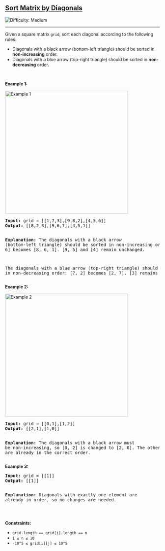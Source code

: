 <!DOCTYPE html>
<html lang="en">
<head>
  <meta charset="UTF-8">
  <meta name="viewport" content="width=device-width, initial-scale=1.0">
</head>
<body>
  <h2>
    <a href="https://leetcode.com/problems/sort-matrix-by-diagonals/">
      Sort Matrix by Diagonals
    </a>
  </h2>
  <img src="https://img.shields.io/badge/Difficulty-Medium-orange" alt="Difficulty: Medium" />
  <hr>

  <p>Given a square matrix <code>grid</code>, sort each diagonal according to the following rules:</p>
  <ul>
    <li>Diagonals with a black arrow (bottom-left triangle) should be sorted in <strong>non-increasing</strong> order.</li>
    <li>Diagonals with a blue arrow (top-right triangle) should be sorted in <strong>non-decreasing</strong> order.</li>
  </ul>

  <p>&nbsp;</p>

  <p><strong class="example">Example 1:</strong></p>
  <img alt="Example 1" src="https://assets.leetcode.com/uploads/2024/12/29/4052example1drawio.png" style="width: 400px;" />
  <pre>
<strong>Input:</strong> grid = [[1,7,3],[9,8,2],[4,5,6]]
<strong>Output:</strong> [[8,2,3],[9,6,7],[4,5,1]]

<strong>Explanation:</strong>
The diagonals with a black arrow (bottom-left triangle) should be sorted in non-increasing order:
[1, 8, 6] becomes [8, 6, 1].
[9, 5] and [4] remain unchanged.

The diagonals with a blue arrow (top-right triangle) should be sorted in non-decreasing order:
[7, 2] becomes [2, 7].
[3] remains unchanged.
  </pre>

  <p><strong class="example">Example 2:</strong></p>
  <img alt="Example 2" src="https://assets.leetcode.com/uploads/2024/12/29/4052example2adrawio.png" style="width: 400px;" />
  <pre>
<strong>Input:</strong> grid = [[0,1],[1,2]]
<strong>Output:</strong> [[2,1],[1,0]]

<strong>Explanation:</strong>
The diagonals with a black arrow must be non-increasing,
so [0, 2] is changed to [2, 0].
The other diagonals are already in the correct order.
  </pre>

  <p><strong class="example">Example 3:</strong></p>
  <pre>
<strong>Input:</strong> grid = [[1]]
<strong>Output:</strong> [[1]]

<strong>Explanation:</strong>
Diagonals with exactly one element are already in order,
so no changes are needed.
  </pre>

  <p>&nbsp;</p>
  <p><strong>Constraints:</strong></p>
  <ul>
    <li><code>grid.length == grid[i].length == n</code></li>
    <li><code>1 ≤ n ≤ 10</code></li>
    <li><code>-10^5 ≤ grid[i][j] ≤ 10^5</code></li>
  </ul>
</body>
</html>
